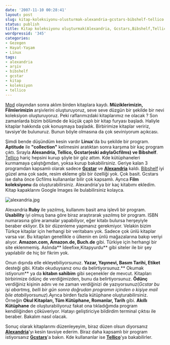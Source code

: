 ```yaml
---
date: '2007-11-10 00:28:41'
layout: post
slug: kitap-koleksiyonu-olusturmak-alexandria-gcstars-bibshelf-tellico
status: publish
title: Kitap koleksiyonu oluşturmak(Alexandria, Gcstars,Bibshelf,Tellico)
wordpressid: '345'
categories:
- Gezegen
- Hayat-Yaşam
- Linux
tags:
- alexandria
- arşiv
- bibshelf
- gcstar
- kitap
- koleksiyon
- tellico
---
```


[Mpd](http://arsln.org/muzik-keyfinin-anahtari-sonata-mpd/) olayından sonra aklım birden kitaplara kaydı. **Müziklerimizin, Filmlerimizin** arşivlerini oluşturuyoruz, seve seve düzgün bir şekilde bir nevi koleksiyon oluşturuyoruz. Peki raflarımızdaki kitaplarımız ne olacak ? Son zamanlarda bizim bölümde de küçük çaplı bir kitap furyası başladı. Haliyle kitaplar hakkında çok konuşmaya başladık. Birbirimize kitaplar veririz, tavsiye'de bulunuruz. Bunun böyle olmasına da çok seviniyorum açıkcası. 

Şimdi bende düşündüm kesin vardır **Linux**'da bu şekilde bir program. **Aptitude** ile **"collection"** kelimesini aratıktan sonra karşıma bir kaç program çıktı. Sırayla **Alexandria, Tellico, Gcstar(eski adıylaGcfilms) ve Bibshelf**. [Tellico](http://ozgurlukicin.com/paket/tellico/) hariç hepsini kurup şöyle bir göz attım. Kde kütüphaneleri kurmamaya çalıştığımdan, yoksa kurup bakabilirsiniz. Geriye kalan 3 programdan kapsamlı olarak sadece **[Gcstar](http://www.gcstar.org/)** ve **[Alexandria](http://alexandria.rubyforge.org/)** kaldı. [Bibshelf](http://www.debain.org/software/bibshelf/) iyi güzel ama çok sade, resim ekleme gibi bir özelliği yok. Çok basit. Gcstars ise daha önce Gcfilms kullananlar bilir çok kapsamlı. Ayrıca **Film koleksiyonu** da oluşturabilirsiniz. Alexandria'ya bir kaç kitabımı ekledim. Kitap kapaklarını Google Images ile bulabilirsiniz kolayca.

![alexandria.jpg](http://arsln.org/image/alexandria.jpg)

Alexandria  **Ruby** ile yazılmış, kullanımı basit ama işlevli bir program. **Usability** iyi olmuş bana göre biraz araştırarak yazılmış bir program. ISBN numarasına göre aramalar yapabiliyor, eğer kitabı bulursa herşeyiyle beraber ekliyor. Ek bir düzenleme yapmanız gerekmiyor. Velakin bizim Türkçe kitaplar için herhangi bir veritabanı yok. Sadece çok ünlü kitaplar varsa var. Bu kitapları genellikle o ülkenin en ünlü mağazalarına bakıp veriyi alıyor. **Amazon.com, Amazon.de, Buch.de** gibi. Türkiye için herhangi bir site eklenmemiş. Aslında** İdeefixe,Kitapyurdu** gibi siteler ile bir şey yapılabilir de hiç bir fikrim yok. 


Onun dışında elle ekleyebiliyorsunuz. **Yazar, Yayınevi, Basım Tarihi, Etiket** desteği gibi. Kitabı okuduysanız onu da belirtiyorsunuz.** Okumak istiyorum** ya da **kitabın sahibim** gibi seçenekler de mevcut. Kitapları birbirimize ödünç de verdiğimizden, bunu da belirtiyorsunuz. **Ödünç** verdiğiniz kişinin adını ve ne zaman verdiğinizi de yazıyorsunuz(_Gcstar bu işi abartmış, belli bir gün sonra doğrudan programın içinden o kişiye mail bile atabiliyorsunuz_).Ayrıca birden fazla kütüphane oluşturabilirsiniz. Örneğin **Okul Kitapları, Tüm Kütüphane, Romanlar, Tarih** gibi. **Akıllı Kütüphane** de oluşturabiliyoruz fakat ona tıkladığımda program kendiliğinden çöküveriyor. Hatayı geliştiriciye bildirdim terminal çıktısı ile beraber. Bakalım nasıl olacak. 

Sonuç olarak kitaplarımı düzenleyeyim, biraz düzen olsun diyorsanız **[Alexandria](http://alexandria.rubyforge.org/)**'yı kesin tavsiye ederim. Biraz daha kapsamlı bir program istiyorsanız **[Gcstars](http://www.gcstar.org/)**'a bakın. Kde kullananlar ise **[Tellico](http://ozgurlukicin.com/paket/tellico)**'ya bakabilirler. 
